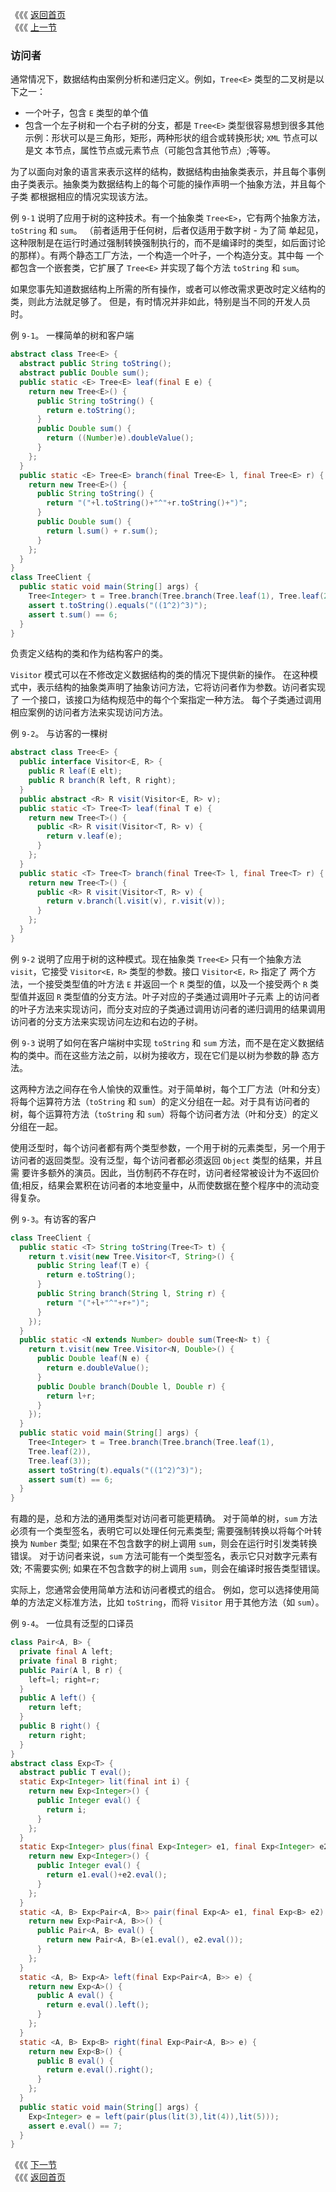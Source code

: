 《《《 [返回首页](../README.md)       <br/>
《《《 [上一节](00_Design_Patterns.md)

### 访问者

通常情况下，数据结构由案例分析和递归定义。例如，`Tree<E>` 类型的二叉树是以下之一：

- 一个叶子，包含 `E` 类型的单个值
- 包含一个左子树和一个右子树的分支，都是 `Tree<E>` 类型很容易想到很多其他示例：形状可以是三角形，矩形，两种形状的组合或转换形状; `XML` 节点可以是文
本节点，属性节点或元素节点（可能包含其他节点）;等等。

为了以面向对象的语言来表示这样的结构，数据结构由抽象类表示，并且每个事例由子类表示。抽象类为数据结构上的每个可能的操作声明一个抽象方法，并且每个子类
都根据相应的情况实现该方法。

例 `9-1` 说明了应用于树的这种技术。有一个抽象类 `Tree<E>`，它有两个抽象方法，`toString` 和 `sum`。 （前者适用于任何树，后者仅适用于数字树 - 为了简
单起见，这种限制是在运行时通过强制转换强制执行的，而不是编译时的类型，如后面讨论的那样）。有两个静态工厂方法，一个构造一个叶子，一个构造分支。其中每
一个都包含一个嵌套类，它扩展了 `Tree<E>` 并实现了每个方法 `toString` 和 `sum`。

如果您事先知道数据结构上所需的所有操作，或者可以修改需求更改时定义结构的类，则此方法就足够了。 但是，有时情况并非如此，特别是当不同的开发人员时。

例 `9-1`。 一棵简单的树和客户端

```java
abstract class Tree<E> {
  abstract public String toString();
  abstract public Double sum();
  public static <E> Tree<E> leaf(final E e) {
    return new Tree<E>() {
      public String toString() {
        return e.toString();
      }
      public Double sum() {
        return ((Number)e).doubleValue();
      }
    };
  }
  public static <E> Tree<E> branch(final Tree<E> l, final Tree<E> r) {
    return new Tree<E>() {
      public String toString() {
        return "("+l.toString()+"^"+r.toString()+")";
      } 
      public Double sum() {
        return l.sum() + r.sum();
      }
    };
  }
}
class TreeClient {
  public static void main(String[] args) {
    Tree<Integer> t = Tree.branch(Tree.branch(Tree.leaf(1), Tree.leaf(2)), Tree.leaf(3));
    assert t.toString().equals("((1^2)^3)");
    assert t.sum() == 6;
  }
}
```

负责定义结构的类和作为结构客户的类。

`Visitor` 模式可以在不修改定义数据结构的类的情况下提供新的操作。 在这种模式中，表示结构的抽象类声明了抽象访问方法，它将访问者作为参数。访问者实现了
一个接口，该接口为结构规范中的每个个案指定一种方法。 每个子类通过调用相应案例的访问者方法来实现访问方法。

例 `9-2`。 与访客的一棵树

```java
abstract class Tree<E> {
  public interface Visitor<E, R> {
    public R leaf(E elt);
    public R branch(R left, R right);
  }
  public abstract <R> R visit(Visitor<E, R> v);
  public static <T> Tree<T> leaf(final T e) {
    return new Tree<T>() {
      public <R> R visit(Visitor<T, R> v) {
        return v.leaf(e);
      }
    };
  }
  public static <T> Tree<T> branch(final Tree<T> l, final Tree<T> r) {
    return new Tree<T>() {
      public <R> R visit(Visitor<T, R> v) {
        return v.branch(l.visit(v), r.visit(v));
      }
    };
  }
}
```

例 `9-2` 说明了应用于树的这种模式。现在抽象类 `Tree<E>` 只有一个抽象方法 `visit`，它接受 `Visitor<E，R>` 类型的参数。接口 `Visitor<E，R>` 指定了
两个方法，一个接受类型值的叶方法 `E` 并返回一个 `R` 类型的值，以及一个接受两个 `R` 类型值并返回 `R` 类型值的分支方法。叶子对应的子类通过调用叶子元素
上的访问者的叶子方法来实现访问，而分支对应的子类通过调用访问者的递归调用的结果调用访问者的分支方法来实现访问左边和右边的子树。

例 `9-3` 说明了如何在客户端树中实现 `toString` 和 `sum` 方法，而不是在定义数据结构的类中。而在这些方法之前，以树为接收方，现在它们是以树为参数的静
态方法。

这两种方法之间存在令人愉快的双重性。对于简单树，每个工厂方法（叶和分支）将每个运算符方法（`toString` 和 `sum`）的定义分组在一起。对于具有访问者的
树，每个运算符方法（`toString` 和 `sum`）将每个访问者方法（叶和分支）的定义分组在一起。

使用泛型时，每个访问者都有两个类型参数，一个用于树的元素类型，另一个用于访问者的返回类型。没有泛型，每个访问者都必须返回 `Object` 类型的结果，并且需
要许多额外的演员。因此，当仿制药不存在时，访问者经常被设计为不返回价值;相反，结果会累积在访问者的本地变量中，从而使数据在整个程序中的流动变得复杂。

例 `9-3`。有访客的客户

```java
class TreeClient {
  public static <T> String toString(Tree<T> t) {
    return t.visit(new Tree.Visitor<T, String>() {
      public String leaf(T e) {
        return e.toString();
      }
      public String branch(String l, String r) {
        return "("+l+"^"+r+")";
      }
    });
  }
  public static <N extends Number> double sum(Tree<N> t) {
    return t.visit(new Tree.Visitor<N, Double>() {
      public Double leaf(N e) {
        return e.doubleValue();
      }
      public Double branch(Double l, Double r) {
        return l+r;
      }
    });
  }
  public static void main(String[] args) {
    Tree<Integer> t = Tree.branch(Tree.branch(Tree.leaf(1),
    Tree.leaf(2)),
    Tree.leaf(3));
    assert toString(t).equals("((1^2)^3)");
    assert sum(t) == 6;
  }
}
```

有趣的是，总和方法的通用类型对访问者可能更精确。 对于简单的树，`sum` 方法必须有一个类型签名，表明它可以处理任何元素类型; 需要强制转换以将每个叶转换为 
`Number` 类型; 如果在不包含数字的树上调用 `sum`，则会在运行时引发类转换错误。 对于访问者来说，`sum` 方法可能有一个类型签名，表示它只对数字元素有效; 
不需要实例; 如果在不包含数字的树上调用 `sum`，则会在编译时报告类型错误。

实际上，您通常会使用简单方法和访问者模式的组合。 例如，您可以选择使用简单的方法定义标准方法，比如 `toString`，而将 `Visitor` 用于其他方法（如 
`sum`）。

例 `9-4`。 一位具有泛型的口译员

```java
class Pair<A, B> {
  private final A left;
  private final B right;
  public Pair(A l, B r) { 
    left=l; right=r; 
  }
  public A left() { 
    return left; 
  }
  public B right() { 
    return right; 
  }
}
abstract class Exp<T> {
  abstract public T eval();
  static Exp<Integer> lit(final int i) {
    return new Exp<Integer>() { 
      public Integer eval() { 
        return i; 
      } 
    };
  }
  static Exp<Integer> plus(final Exp<Integer> e1, final Exp<Integer> e2) { 
    return new Exp<Integer>() { 
      public Integer eval() {
        return e1.eval()+e2.eval();
      } 
    };
  }
  static <A, B> Exp<Pair<A, B>> pair(final Exp<A> e1, final Exp<B> e2) {
    return new Exp<Pair<A, B>>() { 
      public Pair<A, B> eval() {
        return new Pair<A, B>(e1.eval(), e2.eval());
      } 
    };
  }
  static <A, B> Exp<A> left(final Exp<Pair<A, B>> e) {
    return new Exp<A>() { 
      public A eval() { 
        return e.eval().left(); 
      } 
    };
  }
  static <A, B> Exp<B> right(final Exp<Pair<A, B>> e) {
    return new Exp<B>() { 
      public B eval() { 
        return e.eval().right(); 
      } 
    };
  }
  public static void main(String[] args) {
    Exp<Integer> e = left(pair(plus(lit(3),lit(4)),lit(5)));
    assert e.eval() == 7;
  }
}
```
《《《 [下一节](02_Interpreter.md)      <br/>
《《《 [返回首页](../README.md)

